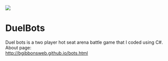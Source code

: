 <img src="http://bgibbonsweb.github.io/Slime3.png"/>

# DuelBots
Duel bots is a two player hot seat arena battle game that I coded using C#. <br/>
About page: <br/>
<a href="http://bgibbonsweb.github.io/bots.html">http://bgibbonsweb.github.io/bots.html</a>
